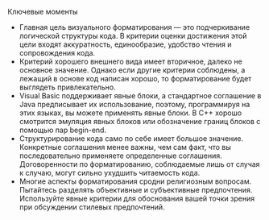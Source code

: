 Ключевые моменты

* Главная цель визуального форматирования — это подчеркивание логической структуры кода. В критерии оценки достижения
  этой цели входят аккуратность, единообразие, удобство чтения и сопровождения кода.
* Критерий хорошего внешнего вида имеет вторичное, далеко не основное значение. Однако если другие критерии соблюдены, а
  лежащий в основе код написан хорошо, то форматирование будет выглядеть привлекательно.
* Visual Basic поддерживает явные блоки, а стандартное соглашение в Java предписывает их использование, поэтому,
  программируя на этих языках, вы можете применять явные блоки. В C++ хорошо смотрится эмуляция явных блоков или
  обозначение границ блоков с помощью пар begin-end.
* Структурирование кода само по себе имеет большое значение. Конкретные соглашения менее важны, чем сам факт, что вы
  последовательно применяете определенные соглашения. Договоренности по форматированию, соблюдаемые лишь от случая к
  случаю, могут сильно ухудшить читаемость кода.
* Многие аспекты форматирования сродни религиозным вопросам. Пытайтесь разделять объективные и субъективные
  предпочтения. Используйте явные критерии для обоснования вашей точки зрения при обсуждении стилевых предпочтений.

